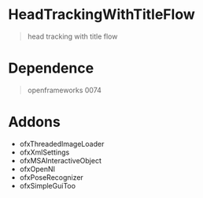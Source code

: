 # HeadTrackingWithTitleFlow
>head tracking with title flow

# Dependence
>openframeworks 0074

# Addons
- ofxThreadedImageLoader
- ofxXmlSettings
- ofxMSAInteractiveObject
- ofxOpenNI
- ofxPoseRecognizer
- ofxSimpleGuiToo
